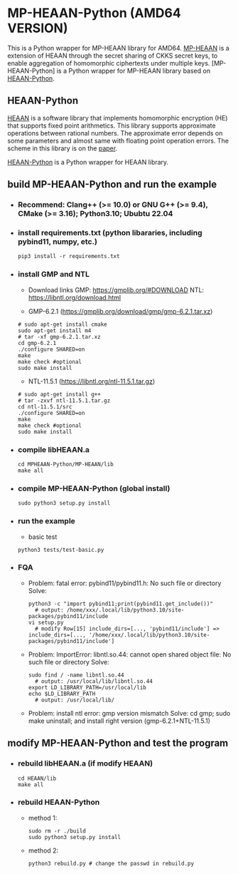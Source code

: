 # MP-HEAAN-Python (AMD64 VERSION)
This is a Python wrapper for MP-HEAAN library for AMD64.
[MP-HEAAN](./MP-HEAAN) is a extension of HEAAN through the secret sharing of CKKS secret keys, to enable aggregation of homomorphic ciphertexts under multiple keys.
[MP-HEAAN-Python] is a Python wrapper for MP-HEAAN library based on [HEAAN-Python](https://github.com/Huelse/HEAAN-Python).


## HEAAN-Python
  [HEAAN](https://github.com/snucrypto/HEAAN) is a software library that implements homomorphic encryption (HE) that supports fixed point arithmetics. This library supports approximate operations between rational numbers. The approximate error depends on some parameters and almost same with floating point operation errors. The scheme in this library is on the [paper](https://eprint.iacr.org/2016/421.pdf).

  [HEAAN-Python](https://github.com/Huelse/HEAAN-Python) is a Python wrapper for HEAAN library.


## build MP-HEAAN-Python and run the example
  * ### Recommend: Clang++ (>= 10.0) or GNU G++ (>= 9.4), CMake (>= 3.16); Python3.10; Ububtu 22.04

  * ### install requirements.txt (python libararies, including pybind11, numpy, etc.)
    ``` shell
    pip3 install -r requirements.txt
    ```

  * ### install GMP and NTL
    * Download links
        GMP: https://gmplib.org/#DOWNLOAD
        NTL: https://libntl.org/download.html

    * GMP-6.2.1 (https://gmplib.org/download/gmp/gmp-6.2.1.tar.xz)
    ``` shell
    # sudo apt-get install cmake
    sudo apt-get install m4
    # tar -xf gmp-6.2.1.tar.xz
    cd gmp-6.2.1
    ./configure SHARED=on
    make
    make check #optional
    sudo make install
    ```

    * NTL-11.5.1 (https://libntl.org/ntl-11.5.1.tar.gz)
    ``` shell
    # sudo apt-get install g++
    # tar -zxvf ntl-11.5.1.tar.gz
    cd ntl-11.5.1/src
    ./configure SHARED=on
    make
    make check #optional
    sudo make install
    ```
* ### compile libHEAAN.a
    ``` shell
    cd MPHEAAN-Python/MP-HEAAN/lib
    make all 
    ```

 * ### compile MP-HEAAN-Python (global install)
    ``` shell
    sudo python3 setup.py install 
    ```

  * ### run the example
    * basic test
    ``` shell
    python3 tests/test-basic.py
    ```

  * ### FQA
    * Problem: fatal error: pybind11/pybind11.h: No such file or directory
      Solve: 
      ``` shell
      python3 -c "import pybind11;print(pybind11.get_include())"
        # output: /home/xxx/.local/lib/python3.10/site-packages/pybind11/include
      vi setup.py
        # modify Row[15] include_dirs=[..., 'pybind11/include'] => include_dirs=[..., '/home/xxx/.local/lib/python3.10/site-packages/pybind11/include']
      ```
    * Problem: ImportError: libntl.so.44: cannot open shared object file: No such file or directory
      Solve: 
      ``` shell
      sudo find / -name libntl.so.44
        # output: /usr/local/lib/libntl.so.44
      export LD_LIBRARY_PATH=/usr/local/lib
      echo $LD_LIBRARY_PATH
        # output: /usr/local/lib/
      ```
    * Problem: install ntl error: gmp version mismatch 
      Solve: cd gmp; sudo make uninstall; and install right version (gmp-6.2.1+NTL-11.5.1) 


## modify MP-HEAAN-Python and test the program
* ### rebuild libHEAAN.a (if modify HEAAN)
  ``` shell
  cd HEAAN/lib
  make all
  ```
  
* ### rebuild HEAAN-Python
  * method 1: 
    ``` shell
    sudo rm -r ./build
    sudo python3 setup.py install
    ```
  * method 2: 
    ``` shell
    python3 rebuild.py # change the passwd in rebuild.py
    ```


